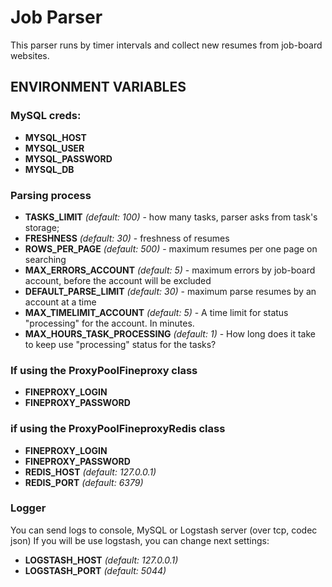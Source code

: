 # Job Parser
This parser runs by timer intervals and collect new resumes from job-board websites.

## ENVIRONMENT VARIABLES

### MySQL creds:
- **MYSQL_HOST**
- **MYSQL_USER**
- **MYSQL_PASSWORD**
- **MYSQL_DB**

### Parsing process
- **TASKS_LIMIT** _(default: 100)_ - how many tasks, parser asks from task's storage;
- **FRESHNESS** _(default: 30)_ - freshness of resumes
- **ROWS_PER_PAGE** _(default: 500)_ - maximum resumes per one page on searching
- **MAX_ERRORS_ACCOUNT** _(default: 5)_ - maximum errors by job-board account, before the account will be excluded
- **DEFAULT_PARSE_LIMIT** _(default: 30)_ - maximum parse resumes by an account at a time
- **MAX_TIMELIMIT_ACCOUNT** _(default: 5)_ - A time limit for status "processing" for the account. In minutes.
- **MAX_HOURS_TASK_PROCESSING** _(default: 1)_ - How long does it take to keep use "processing" status for the tasks?

### If using the ProxyPoolFineproxy class
- **FINEPROXY_LOGIN**
- **FINEPROXY_PASSWORD**

### if using the ProxyPoolFineproxyRedis class ###
- **FINEPROXY_LOGIN**
- **FINEPROXY_PASSWORD**
- **REDIS_HOST** _(default: 127.0.0.1)_
- **REDIS_PORT** _(default: 6379)_

### Logger ###
You can send logs to console, MySQL or Logstash server (over tcp, codec json)
If you will be use logstash, you can change next settings:
- **LOGSTASH_HOST** _(default: 127.0.0.1)_
- **LOGSTASH_PORT** _(default: 5044)_

